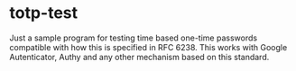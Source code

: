# totp-test

Just a sample program for testing time based one-time passwords
compatible with how this is specified in RFC 6238.  This works with
Google Autenticator, Authy and any other mechanism based on this
standard.


